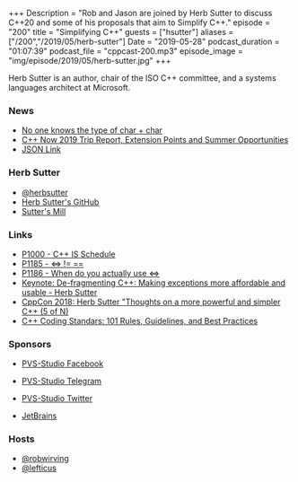 +++
Description = "Rob and Jason are joined by Herb Sutter to discuss C++20 and some of his proposals that aim to Simplify C++."
episode = "200"
title = "Simplifying C++"
guests = ["hsutter"]
aliases = ["/200","/2019/05/herb-sutter"]
Date = "2019-05-28"
podcast_duration = "01:07:39"
podcast_file = "cppcast-200.mp3"
episode_image = "img/episode/2019/05/herb-sutter.jpg"
+++

Herb Sutter is an author, chair of the ISO C++ committee, and a systems languages architect at Microsoft.

### News ###

 - [No one knows the type of char + char](https://blog.knatten.org/2019/05/24/no-one-knows-the-type-of-char-char/)
 - [C++ Now 2019 Trip Report, Extension Points and Summer Opportunities](https://thephd.github.io/c++now-2019-trip-report)
 - [JSON Link](https://github.com/beached/daw_json_link)

### Herb Sutter ###

 - [@herbsutter](https://twitter.com/herbsutter)
 - [Herb Sutter's GitHub](https://github.com/hsutter)
 - [Sutter's Mill](https://herbsutter.com/)

### Links ###

 - [P1000 - C++ IS Schedule](http://www.open-std.org/jtc1/sc22/wg21/docs/papers/2018/p1000r1.pdf)
 - [P1185 - <=> != ==](http://www.open-std.org/jtc1/sc22/wg21/docs/papers/2019/p1185r1.html)
 - [P1186 - When do you actually use <=>](http://www.open-std.org/jtc1/sc22/wg21/docs/papers/2019/p1186r1.html)
 - [Keynote: De-fragmenting C++: Making exceptions more affordable and usable - Herb Sutter](https://www.youtube.com/watch?v=os7cqJ5qlzo)
 - [CppCon 2018: Herb Sutter "Thoughts on a more powerful and simpler C++ (5 of N)](https://www.youtube.com/watch?v=80BZxujhY38)
 - [C++ Coding Standars: 101 Rules, Guidelines, and Best Practices](https://amzn.to/2Iesl1U)

### Sponsors ###

- [PVS-Studio Facebook](https://www.facebook.com/StaticCodeAnalyzer/)
- [PVS-Studio Telegram](https://t.me/pvsstudio_en)
- [PVS-Studio Twitter](https://twitter.com/Code_Analysis)

- [JetBrains](https://www.jetbrains.com/cpp/?utm_source=cppcast&utm_medium=podcast&utm_content=cppcast-podcast&utm_campaign=cpp)

### Hosts ###

- [@robwirving](https://twitter.com/robwirving)
- [@lefticus](https://twitter.com/lefticus)

